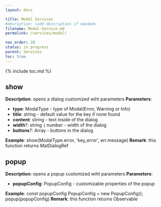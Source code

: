 ```yaml
---
layout: docs

title: Modal Services
#desription: <add description if needed>
filename: Modal-Service.md
permalink: /services/modal/

nav_order: 20
status: in progress
parent: Services
toc: true
---
```


{% include toc.md %}


## **show**  

**Description**:  opens a dialog customized wiht parameters
**Parameters**:
- **type**: ModalType - type of Modal(Error, Warning or Info)
- **title**: string - default value for the key if none found
- **content**: string - text inside of the dialog
- **width**?: string `|` number - width of the dialog
- **buttons**?: Array<ModalButton> - buttons in the dialog

**Example**: show(ModalType.error, 'key_error', err.message)
**Remark**: this function returns MatDialogRef<ModalComponent>

## **popup**

**Description**:  opens a popup customized wiht parameters
**Parameters**:
- **popupConfig**: PopupConfig - customizable properties of the popup

**Example**:  const popupConfig PopupConfig = new PopupConfig();
popup(popupConfig)
**Remark**: this function returns Observable<WindowCloseResult>
